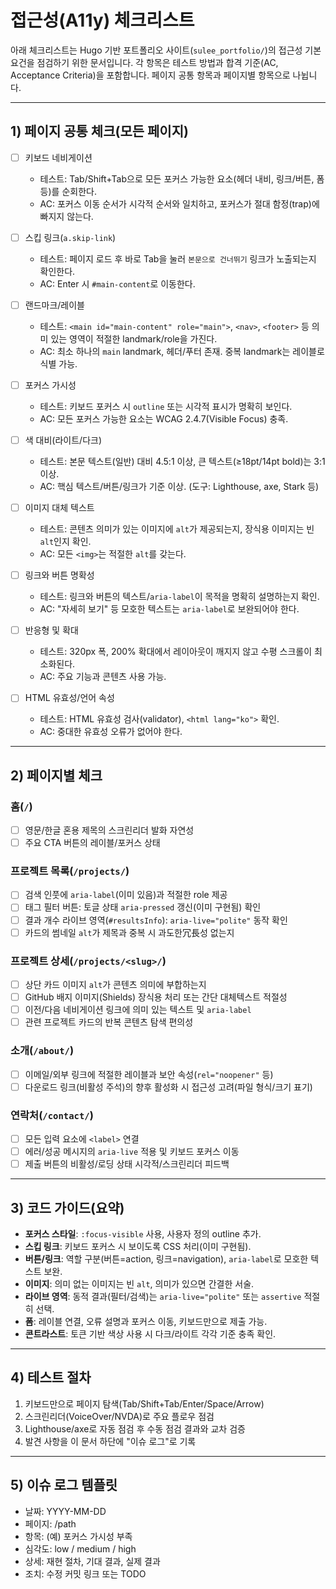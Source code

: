 # 접근성(A11y) 체크리스트

아래 체크리스트는 Hugo 기반 포트폴리오 사이트(`sulee_portfolio/`)의 접근성 기본 요건을 점검하기 위한 문서입니다. 각 항목은 테스트 방법과 합격 기준(AC, Acceptance Criteria)을 포함합니다. 페이지 공통 항목과 페이지별 항목으로 나뉩니다.

---

## 1) 페이지 공통 체크(모든 페이지)

- [ ] 키보드 네비게이션
  - 테스트: Tab/Shift+Tab으로 모든 포커스 가능한 요소(헤더 내비, 링크/버튼, 폼 등)를 순회한다.
  - AC: 포커스 이동 순서가 시각적 순서와 일치하고, 포커스가 절대 함정(trap)에 빠지지 않는다.

- [ ] 스킵 링크(`a.skip-link`)
  - 테스트: 페이지 로드 후 바로 Tab을 눌러 `본문으로 건너뛰기` 링크가 노출되는지 확인한다.
  - AC: Enter 시 `#main-content`로 이동한다.

- [ ] 랜드마크/레이블
  - 테스트: `<main id="main-content" role="main">`, `<nav>`, `<footer>` 등 의미 있는 영역이 적절한 landmark/role을 가진다.
  - AC: 최소 하나의 `main` landmark, 헤더/푸터 존재. 중복 landmark는 레이블로 식별 가능.

- [ ] 포커스 가시성
  - 테스트: 키보드 포커스 시 `outline` 또는 시각적 표시가 명확히 보인다.
  - AC: 모든 포커스 가능한 요소는 WCAG 2.4.7(Visible Focus) 충족.

- [ ] 색 대비(라이트/다크)
  - 테스트: 본문 텍스트(일반) 대비 4.5:1 이상, 큰 텍스트(≥18pt/14pt bold)는 3:1 이상.
  - AC: 핵심 텍스트/버튼/링크가 기준 이상. (도구: Lighthouse, axe, Stark 등)

- [ ] 이미지 대체 텍스트
  - 테스트: 콘텐츠 의미가 있는 이미지에 `alt`가 제공되는지, 장식용 이미지는 빈 `alt`인지 확인.
  - AC: 모든 `<img>`는 적절한 `alt`를 갖는다.

- [ ] 링크와 버튼 명확성
  - 테스트: 링크와 버튼의 텍스트/`aria-label`이 목적을 명확히 설명하는지 확인.
  - AC: "자세히 보기" 등 모호한 텍스트는 `aria-label`로 보완되어야 한다.

- [ ] 반응형 및 확대
  - 테스트: 320px 폭, 200% 확대에서 레이아웃이 깨지지 않고 수평 스크롤이 최소화된다.
  - AC: 주요 기능과 콘텐츠 사용 가능.

- [ ] HTML 유효성/언어 속성
  - 테스트: HTML 유효성 검사(validator), `<html lang="ko">` 확인.
  - AC: 중대한 유효성 오류가 없어야 한다.

---

## 2) 페이지별 체크

### 홈(`/`)
- [ ] 영문/한글 혼용 제목의 스크린리더 발화 자연성
- [ ] 주요 CTA 버튼의 레이블/포커스 상태

### 프로젝트 목록(`/projects/`)
- [ ] 검색 인풋에 `aria-label`(이미 있음)과 적절한 role 제공
- [ ] 태그 필터 버튼: 토글 상태 `aria-pressed` 갱신(이미 구현됨) 확인
- [ ] 결과 개수 라이브 영역(`#resultsInfo`): `aria-live="polite"` 동작 확인
- [ ] 카드의 썸네일 `alt`가 제목과 중복 시 과도한冗長성 없는지

### 프로젝트 상세(`/projects/<slug>/`)
- [ ] 상단 카드 이미지 `alt`가 콘텐츠 의미에 부합하는지
- [ ] GitHub 배지 이미지(Shields) 장식용 처리 또는 간단 대체텍스트 적절성
- [ ] 이전/다음 네비게이션 링크에 의미 있는 텍스트 및 `aria-label`
- [ ] 관련 프로젝트 카드의 반복 콘텐츠 탐색 편의성

### 소개(`/about/`)
- [ ] 이메일/외부 링크에 적절한 레이블과 보안 속성(`rel="noopener"` 등)
- [ ] 다운로드 링크(비활성 주석)의 향후 활성화 시 접근성 고려(파일 형식/크기 표기)

### 연락처(`/contact/`)
- [ ] 모든 입력 요소에 `<label>` 연결
- [ ] 에러/성공 메시지의 `aria-live` 적용 및 키보드 포커스 이동
- [ ] 제출 버튼의 비활성/로딩 상태 시각적/스크린리더 피드백

---

## 3) 코드 가이드(요약)

- **포커스 스타일**: `:focus-visible` 사용, 사용자 정의 outline 추가.
- **스킵 링크**: 키보드 포커스 시 보이도록 CSS 처리(이미 구현됨).
- **버튼/링크**: 역할 구분(버튼=action, 링크=navigation), `aria-label`로 모호한 텍스트 보완.
- **이미지**: 의미 없는 이미지는 빈 `alt`, 의미가 있으면 간결한 서술.
- **라이브 영역**: 동적 결과(필터/검색)는 `aria-live="polite"` 또는 `assertive` 적절히 선택.
- **폼**: 레이블 연결, 오류 설명과 포커스 이동, 키보드만으로 제출 가능.
- **콘트라스트**: 토큰 기반 색상 사용 시 다크/라이트 각각 기준 충족 확인.

---

## 4) 테스트 절차

1. 키보드만으로 페이지 탐색(Tab/Shift+Tab/Enter/Space/Arrow)
2. 스크린리더(VoiceOver/NVDA)로 주요 플로우 점검
3. Lighthouse/axe로 자동 점검 후 수동 점검 결과와 교차 검증
4. 발견 사항을 이 문서 하단에 "이슈 로그"로 기록

---

## 5) 이슈 로그 템플릿

- 날짜: YYYY-MM-DD
- 페이지: /path
- 항목: (예) 포커스 가시성 부족
- 심각도: low / medium / high
- 상세: 재현 절차, 기대 결과, 실제 결과
- 조치: 수정 커밋 링크 또는 TODO

